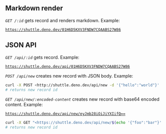 ## **Markdown render**

_`GET /:id`_ gets record and renders markdown. Example:

[`https://shuttle.deno.dev/01H6D5KXV3FNDW7CQAABS27W86`](https://shuttle.deno.dev/01H6D5KXV3FNDW7CQAABS27W86)

## **JSON API**

_`GET /api/:id`_ gets record. Example:

[`https://shuttle.deno.dev/api/01H6D5KXV3FNDW7CQAABS27W86`](http://shuttle.deno.dev/api/01H6D5KXV3FNDW7CQAABS27W86)

_`POST /api/new`_ creates new record with JSON body. Example:

```sh
curl -X POST <http://shuttle.deno.dev/api/new -d '{"hello":"world"}'
# returns new record id
```

_`GET /api/new/:encoded-content`_ creates new record with base64 encoded content. Example:

[`https://shuttle.deno.dev/api/new/eyJmb28iOiJiYXIifQ==`](https://shuttle.deno.dev/api/new/eyJmb28iOiJiYXIifQ==)

```sh
curl -X GET "<https://shuttle.deno.dev/api/new/$(echo '{"foo":"bar"}' | base64)"
# returns new record id
```

